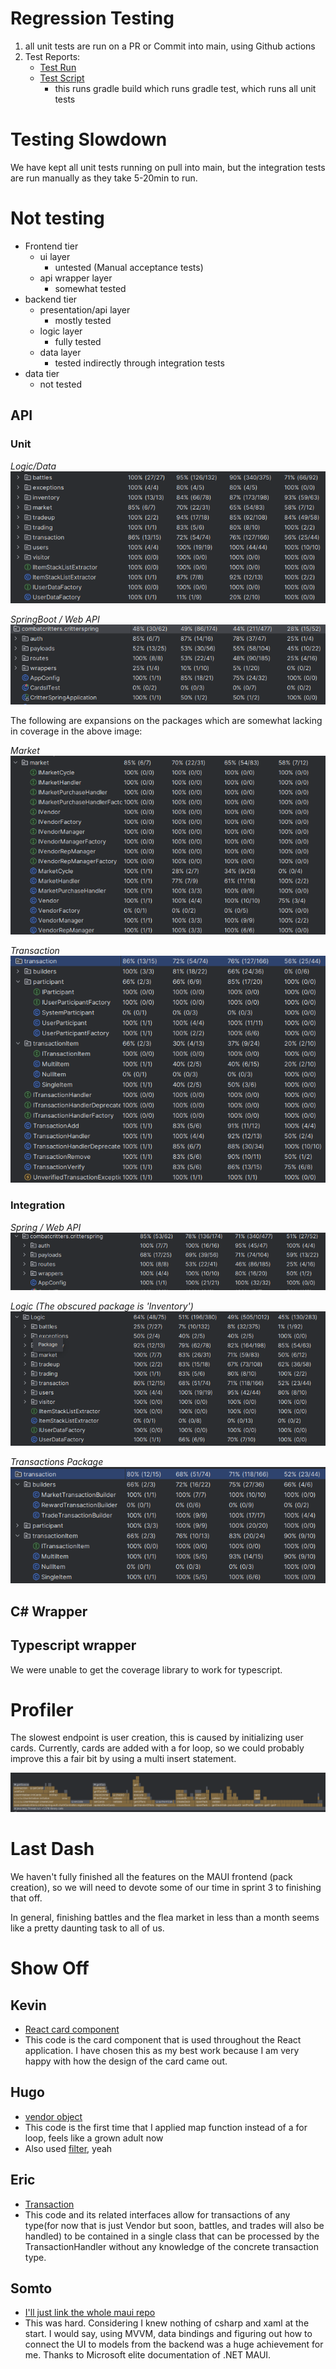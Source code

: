 # Regression Testing
1. all unit tests are run on a PR or Commit into main, using Github actions
2. Test Reports:
    - [Test Run](https://github.com/InternetEnemies/CombatCritters/actions/runs/11672960914)
    - [Test Script](https://github.com/InternetEnemies/CombatCritters/blob/1354fa30098abb3c87d2f1b639851f74da94e37d/.github/workflows/gradle.yml)
        - this runs gradle build which runs gradle test, which runs all unit tests
# Testing Slowdown
We have kept all unit tests running on pull into main, but the integration tests are run manually as they take 5-20min to run.

# Not testing
- Frontend tier
    - ui layer
        - untested (Manual acceptance tests)
    - api wrapper layer
        - somewhat tested
- backend tier
    - presentation/api layer
        - mostly tested
    - logic layer
        - fully tested
    - data layer
        - tested indirectly through integration tests
- data tier
    - not tested

## API
### Unit
*Logic/Data*  
![Overall coverage](./Sprint2_Unit0.png)

*SpringBoot / Web API*  
![Sprint Boot Coverage](./Sprint2_Unit1.png)

The following are expansions on the packages which are somewhat lacking in coverage in the above image:

*Market*  
![market](./Sprint2_Unit2.png)

*Transaction*  
![transaction](./Sprint2_Unit3.png)
### Integration
*Spring / Web API*  
![Spring](./Sprint2_Int0.png)

*Logic (The obscured package is 'Inventory')*  
![Logic](./Sprint2_Int1.png)

*Transactions Package*  
![Transaction](./Sprint2_Int2.png)

## C# Wrapper

## Typescript wrapper
We were unable to get the coverage library to work for typescript.

# Profiler
The slowest endpoint is user creation, this is caused by initializing user cards. Currently, cards are added with a for loop, so we could probably improve this a fair bit by using a multi insert statement.

![Profiler run](./Sprint2_Profiler.png)

# Last Dash

We haven't fully finished all the features on the MAUI frontend (pack creation), so we will need to devote some of our time in sprint 3 to finishing that off.

In general, finishing battles and the flea market in less than a month seems like a pretty daunting task to all of us.

# Show Off


## Kevin

- [React card component](https://github.com/InternetEnemies/combatcritters-react/blob/baf6d82e1ffb4a2189fae9158423ae918efa362a/src/components/Card/index.tsx)
- This code is the card component that is used throughout the React application. I have chosen this as my best work because I am very happy with how the design of the card came out.


## Hugo

- [vendor object](https://github.com/InternetEnemies/combatcritters-ts/blame/main/src/objects/Vendor.ts)
- This code is the first time that I applied map function instead of a for loop, feels like a grown adult now
- Also used [filter](https://github.com/InternetEnemies/combatcritters-ts/blob/main/src/objects/DeckValidator.ts), yeah


## Eric
- [Transaction](https://github.com/InternetEnemies/CombatCritters/blob/0.1.7/app/src/main/java/com/internetEnemies/combatCritters/objects/Transaction.java)
- This code and its related interfaces allow for transactions of any type(for now that is just Vendor but soon, battles, and trades will also be handled) to be contained in a single class that can be processed by the TransactionHandler without any knowledge of the concrete transaction type.

## Somto
- [I'll just link the whole maui repo](https://github.com/InternetEnemies/combatcritters-maui)
- This was hard. Considering I knew nothing of csharp and xaml at the start. I would say, using MVVM, data bindings and figuring out how to connect the UI to models from the backend was a huge achievement for me. Thanks to Microsoft elite documentation of .NET MAUI.